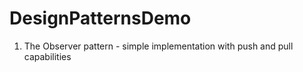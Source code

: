 # DesignPatternsDemo
1. The Observer pattern - simple implementation with push and pull capabilities
